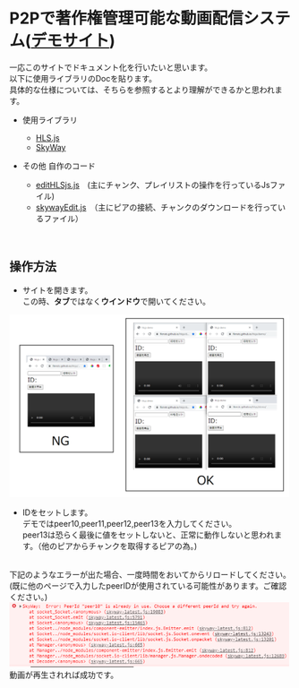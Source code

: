 # P2Pで著作権管理可能な動画配信システム([デモサイト](https://fkmstc.github.io/hlsjs/demo/))
一応このサイトでドキュメント化を行いたいと思います。  
以下に使用ライブラリのDocを貼ります。  
具体的な仕様については、そちらを参照するとより理解ができるかと思われます。  
* 使用ライブラリ
    * [HLS.js](https://github.com/video-dev/hls.js/)
    * [SkyWay](https://webrtc.ecl.ntt.com/api-reference/javascript.html)

* その他 自作のコード
    * [editHLSjs.js](./demo/js/editHLSjs.js)　(主にチャンク、プレイリストの操作を行っているJsファイル)
    * [skywayEdit.js](./demo/js/skywayEdit.js)　（主にピアの接続、チャンクのダウンロードを行っているファイル） 
<br> 

## 操作方法
* サイトを開きます。  
この時、**タブ**ではなく**ウインドウ**で開いてください。  
<img width="500" alt="Window" src="./image/Window.png">
<br>

* IDをセットします。  
デモではpeer10,peer11,peer12,peer13を入力してください。  
peer13は恐らく最後に値をセットしないと、正常に動作しないと思われます。（他のピアからチャンクを取得するピアの為。)
<br>
下記のようなエラーが出た場合、一度時間をおいてからリロードしてください。(既に他のページで入力したpeerIDが使用されている可能性があります。ご確認ください。)　　
<img width="500" alt="PeerError" src="./image/PeerError.png">
動画が再生されれば成功です。

